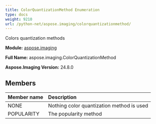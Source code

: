 ```yaml
---
title: ColorQuantizationMethod Enumeration
type: docs
weight: 9210
url: /python-net/aspose.imaging/colorquantizationmethod/
---
```


Colors quantization  methods

**Module:** [aspose.imaging](/imaging/python-net/aspose.imaging/)

**Full Name:** aspose.imaging.ColorQuantizationMethod

**Aspose.Imaging Version:** 24.8.0

## **Members**
| **Member name** | **Description** |
| :- | :- |
| NONE | Nothing color quantization method is used |
| POPULARITY | The popularity method |
